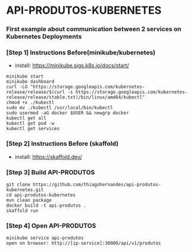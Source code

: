 # API-PRODUTOS-KUBERNETES

### First example about communication between 2 services on Kubernetes Deployments

### [Step 1] Instructions Before(minikube/kubernetes)

- install: https://minikube.sigs.k8s.io/docs/start/
```
minikube start
minikube dashboard
curl -LO "https://storage.googleapis.com/kubernetes-release/release/$(curl -s https://storage.googleapis.com/kubernetes-release/release/stable.txt)/bin/linux/amd64/kubectl"
chmod +x ./kubectl
sudo mv ./kubectl /usr/local/bin/kubectl
sudo usermod -aG docker $USER && newgrp docker
kubectl get all
kubectl get pod -w
kubectl get services
```

### [Step 2] Instructions Before (skaffold)

- install: https://skaffold.dev/

### [Step 3] Build API-PRODUTOS
```
git clone https://github.com/thiagohernandes/api-produtos-kubernetes.git
cd api-produtos-kubernetes
mvn clean package
docker build -t api-produtos .
skaffold run
```

### [Step 4] Open API-PRODUTOS
```
minikube service api-produtos
open on browser: http://[ip-service]:30000/api/v1/produtos
```
